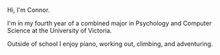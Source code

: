 Hi, I'm Connor.

I'm in my fourth year of a combined major in Psychology and Computer Science at the University of Victoria. 

Outside of school I enjoy piano, working out, climbing, and adventuring.
